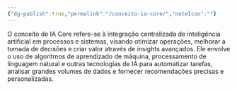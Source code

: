 ```yaml
---
{"dg-publish":true,"permalink":"/conceito-ia-core/","noteIcon":""}
---
```


 O conceito de IA Core refere-se à integração centralizada de inteligência artificial em processos e sistemas,  visando otimizar operações, melhorar a tomada de decisões e criar valor através de insights avançados. 
 Ele envolve o uso de algoritmos de aprendizado de máquina, processamento de linguagem natural e outras  tecnologias de IA para automatizar tarefas, analisar grandes volumes de dados e fornecer recomendações precisas e personalizadas.
